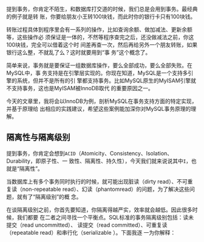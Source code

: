 提到事务，你肯定不陌生，和数据库打交道的时候，我们总是会用到事务。最经典的例子就是转 账，你要给朋友小王转100块钱，而此时你的银行卡只有100块钱。 

转账过程具体到程序里会有一系列的操作，比如查询余额、做加减法、更新余额等，这些操作必 须保证是一体的，不然等程序查完之后，还没做减法之前，你这100块钱，完全可以借着这个时 间差再查一次，然后再给另外一个朋友转账，如果银行这么整，不就乱了么？这时就要用到“事 务”这个概念了。 

简单来说，事务就是要保证一组数据库操作，要么全部成功，要么全部失败。在MySQL中，事 务支持是在引擎层实现的。你现在知道，MySQL是一个支持多引擎的系统，但并不是所有的引 擎都支持事务。比如MySQL原生的MyISAM引擎就不支持事务，这也是MyISAM被InnoDB取代 的重要原因之一。 

今天的文章里，我将会以InnoDB为例，剖析MySQL在事务支持方面的特定实现，并基于原理给 出相应的实践建议，希望这些案例能加深你对MySQL事务原理的理解。

## 隔离性与隔离级别

提到事务，你肯定会想到`ACID`（Atomicity、Consistency、Isolation、Durability，即原子性、一 致性、隔离性、持久性），今天我们就来说说其中`I`，也就是“隔离性”。

当数据库上有多个事务同时执行的时候，就可能出现脏读（dirty read）、不可重复读（non-repeatable read）、幻读（phantomread）的问题，为了解决这些问题，就有了“隔离级别”的概 念。

在谈隔离级别之前，你首先要知道，你隔离得越严实，效率就会越低。因此很多时候，我们都要 在二者之间寻找一个平衡点。SQL标准的事务隔离级别包括：读未提交（read uncommitted）、 读提交（read committed）、可重复读（repeatable read）和串行化（serializable ）。下面我逐 一为你解释：



